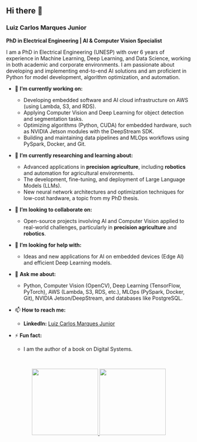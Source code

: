 ## Hi there 👋

<p align="left"> 
  <h3>Luiz Carlos Marques Junior</h3>
</p>

<p align="left">
  <strong>PhD in Electrical Engineering | AI & Computer Vision Specialist</strong>
</p>

I am a PhD in Electrical Engineering (UNESP) with over 6 years of experience in Machine Learning, Deep Learning, and Data Science, working in both academic and corporate environments. I am passionate about developing and implementing end-to-end AI solutions and am proficient in Python for model development, algorithm optimization, and automation.

- 🔭 **I’m currently working on:**
    - Developing embedded software and AI cloud infrastructure on AWS (using Lambda, S3, and RDS).
    - Applying Computer Vision and Deep Learning for object detection and segmentation tasks.
    - Optimizing algorithms (Python, CUDA) for embedded hardware, such as NVIDIA Jetson modules with the DeepStream SDK.
    - Building and maintaining data pipelines and MLOps workflows using PySpark, Docker, and Git.

- 🌱 **I’m currently researching and learning about:**
    - Advanced applications in **precision agriculture**, including **robotics** and automation for agricultural environments.
    - The development, fine-tuning, and deployment of Large Language Models (LLMs).
    - New neural network architectures and optimization techniques for low-cost hardware, a topic from my PhD thesis.

- 👯 **I’m looking to collaborate on:**
    - Open-source projects involving AI and Computer Vision applied to real-world challenges, particularly in **precision agriculture** and **robotics**.

- 🤔 **I’m looking for help with:**
    - Ideas and new applications for AI on embedded devices (Edge AI) and efficient Deep Learning models.

- 💬 **Ask me about:**
    - Python, Computer Vision (OpenCV), Deep Learning (TensorFlow, PyTorch), AWS (Lambda, S3, RDS, etc.), MLOps (PySpark, Docker, Git), NVIDIA Jetson/DeepStream, and databases like PostgreSQL.

- 📫 **How to reach me:**
    - **LinkedIn:** [Luiz Carlos Marques Junior](https://www.linkedin.com/in/luiz-carlos-marques-junior-1a8823106)

- ⚡ **Fun fact:**
    - I am the author of a book on Digital Systems.

<br>
<p align="center">
  <a href="https://github.com/Luiz-Carlos88">
    <img height="180em" src="https://github-readme-stats.vercel.app/api?username=Luiz-Carlos88&show_icons=true&theme=dracula&include_all_commits=true&count_private=true"/>
    <img height="180em" src="https://github-readme-stats.vercel.app/api/top-langs/?username=Luiz-Carlos88&layout=compact&langs_count=8&theme=dracula"/>
  </a>
</p>